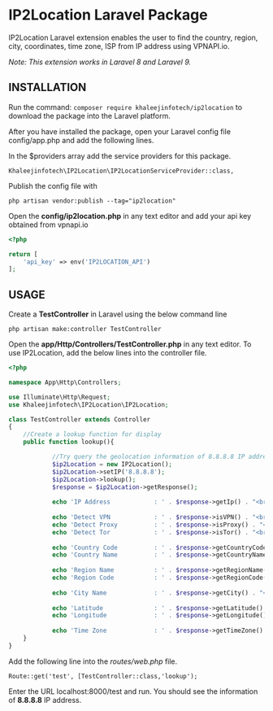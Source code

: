 # IP2Location Laravel Package

IP2Location Laravel extension enables the user to find the country, region, city, coordinates, time zone, ISP from IP address using
VPNAPI.io.

*Note: This extension works in Laravel 8 and Laravel 9.*

## INSTALLATION

Run the command: `composer require khaleejinfotech/ip2location` to download the package into the Laravel platform.


After you have installed the package, open your Laravel config file config/app.php and add the following lines.

In the $providers array add the service providers for this package.

```
Khaleejinfotech\IP2Location\IP2LocationServiceProvider::class,
```

Publish the config file with

```
php artisan vendor:publish --tag="ip2location"
```

Open the **config/ip2location.php** in any text editor and add your api key obtained from vpnapi.io

```php
<?php

return [
    'api_key' => env('IP2LOCATION_API')
];

```

## USAGE

Create a **TestController** in Laravel using the below command line

```
php artisan make:controller TestController
```

Open the **app/Http/Controllers/TestController.php** in any text editor. To use IP2Location, add the below lines into the controller file.

```php
<?php

namespace App\Http\Controllers;

use Illuminate\Http\Request;
use Khaleejinfotech\IP2Location\IP2Location;

class TestController extends Controller
{
	//Create a lookup function for display
	public function lookup(){

            //Try query the geolocation information of 8.8.8.8 IP address
            $ip2Location = new IP2Location();
            $ip2Location->setIP('8.8.8.8');
            $ip2Location->lookup();
            $response = $ip2Location->getResponse();
		
            echo 'IP Address            : ' . $response->getIp() . "<br>";
		
            echo 'Detect VPN            : ' . $response->isVPN() . "<br>";
            echo 'Detect Proxy          : ' . $response->isProxy() . "<br>";
            echo 'Detect Tor            : ' . $response->isTor() . "<br>";
		
            echo 'Country Code          : ' . $response->getCountryCode() . "<br>";
            echo 'Country Name          : ' . $response->getCountryName() . "<br>";
		
            echo 'Region Name           : ' . $response->getRegionName() . "<br>";
            echo 'Region Code           : ' . $response->getRegionCode() . "<br>";
		
            echo 'City Name             : ' . $response->getCity() . "<br>";
		
            echo 'Latitude              : ' . $response->getLatitude() . "<br>";
            echo 'Longitude             : ' . $response->getLongitude() . "<br>";
		
            echo 'Time Zone             : ' . $response->getTimeZone() . "<br>";
	}
}
```

Add the following line into the *routes/web.php* file.

```
Route::get('test', [TestController::class,'lookup');
```

Enter the URL localhost:8000/test and run. You should see the information of **8.8.8.8** IP address.
